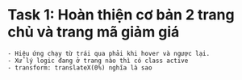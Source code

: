 # Task 1: Hoàn thiện cơ bản 2 trang chủ và trang mã giảm giá
    - Hiệu ứng chạy từ trái qua phải khi hover và ngược lại.
    - Xử lý logic đang ở trang nào thì có class active
    - transform: translateX(0%) nghĩa là sao